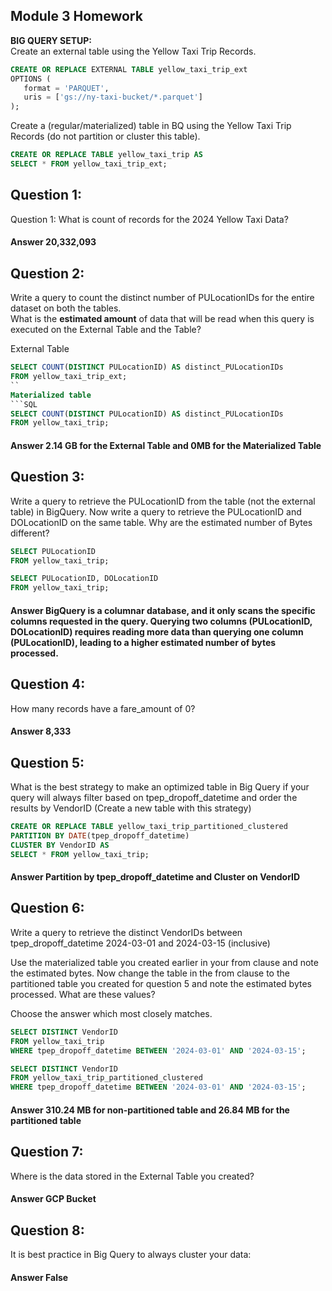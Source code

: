 ## Module 3 Homework


<b>BIG QUERY SETUP:</b></br>
Create an external table using the Yellow Taxi Trip Records. </br>
```SQL
CREATE OR REPLACE EXTERNAL TABLE yellow_taxi_trip_ext
OPTIONS (
   format = 'PARQUET',
   uris = ['gs://ny-taxi-bucket/*.parquet'] 
);

```
Create a (regular/materialized) table in BQ using the Yellow Taxi Trip Records (do not partition or cluster this table). </br>
```SQL
CREATE OR REPLACE TABLE yellow_taxi_trip AS 
SELECT * FROM yellow_taxi_trip_ext;

```
## Question 1:
Question 1: What is count of records for the 2024 Yellow Taxi Data?

#### Answer 20,332,093

## Question 2:
Write a query to count the distinct number of PULocationIDs for the entire dataset on both the tables.</br> 
What is the **estimated amount** of data that will be read when this query is executed on the External Table and the Table?

External Table
```SQL
SELECT COUNT(DISTINCT PULocationID) AS distinct_PULocationIDs
FROM yellow_taxi_trip_ext;
``
Materialized table
```SQL
SELECT COUNT(DISTINCT PULocationID) AS distinct_PULocationIDs
FROM yellow_taxi_trip;
```

#### Answer 2.14 GB for the External Table and 0MB for the Materialized Table

## Question 3:
Write a query to retrieve the PULocationID from the table (not the external table) in BigQuery. Now write a query to retrieve the PULocationID and DOLocationID on the same table. Why are the estimated number of Bytes different?

```SQL
SELECT PULocationID
FROM yellow_taxi_trip;
```
```SQL
SELECT PULocationID, DOLocationID
FROM yellow_taxi_trip; 
```

#### Answer BigQuery is a columnar database, and it only scans the specific columns requested in the query. Querying two columns (PULocationID, DOLocationID) requires reading more data than querying one column (PULocationID), leading to a higher estimated number of bytes processed.

## Question 4:
How many records have a fare_amount of 0?

#### Answer 8,333

## Question 5:
What is the best strategy to make an optimized table in Big Query if your query will always filter based on tpep_dropoff_datetime and order the results by VendorID (Create a new table with this strategy)
```SQL
CREATE OR REPLACE TABLE yellow_taxi_trip_partitioned_clustered
PARTITION BY DATE(tpep_dropoff_datetime)
CLUSTER BY VendorID AS
SELECT * FROM yellow_taxi_trip;
```
#### Answer Partition by tpep_dropoff_datetime and Cluster on VendorID

## Question 6:
Write a query to retrieve the distinct VendorIDs between tpep_dropoff_datetime
2024-03-01 and 2024-03-15 (inclusive)</br>

Use the materialized table you created earlier in your from clause and note the estimated bytes. Now change the table in the from clause to the partitioned table you created for question 5 and note the estimated bytes processed. What are these values? </br>

Choose the answer which most closely matches.</br> 

```SQL
SELECT DISTINCT VendorID
FROM yellow_taxi_trip
WHERE tpep_dropoff_datetime BETWEEN '2024-03-01' AND '2024-03-15';
```
```SQL
SELECT DISTINCT VendorID
FROM yellow_taxi_trip_partitioned_clustered
WHERE tpep_dropoff_datetime BETWEEN '2024-03-01' AND '2024-03-15';
```

#### Answer 310.24 MB for non-partitioned table and 26.84 MB for the partitioned table

## Question 7: 
Where is the data stored in the External Table you created?

#### Answer GCP Bucket


## Question 8:
It is best practice in Big Query to always cluster your data:

#### Answer False

